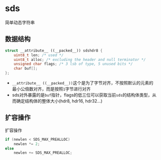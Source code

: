 # sds

简单动态字符串

## 数据结构

```cpp
struct __attribute__ ((__packed__)) sdshdr8 {
    uint8_t len; /* used */
    uint8_t alloc; /* excluding the header and null terminator */
    unsigned char flags; /* 3 lsb of type, 5 unused bits */
    char buf[];
};
```

- `__attribute__ ((__packed__))`这个是为了字节对齐，不按照默认的元素的最小公倍数对齐，而是按照`1`字节进行对齐
- sds对外暴露的是`buf`指针，flags的低三位可以获取当前`sds`的结构体类型，从而确定结构体的整体大小(hdr8, hdr16, hdr32...)

## 扩容操作

扩容操作
```cpp
if (newlen < SDS_MAX_PREALLOC)
    newlen *= 2;
else
    newlen += SDS_MAX_PREALLOC;
```